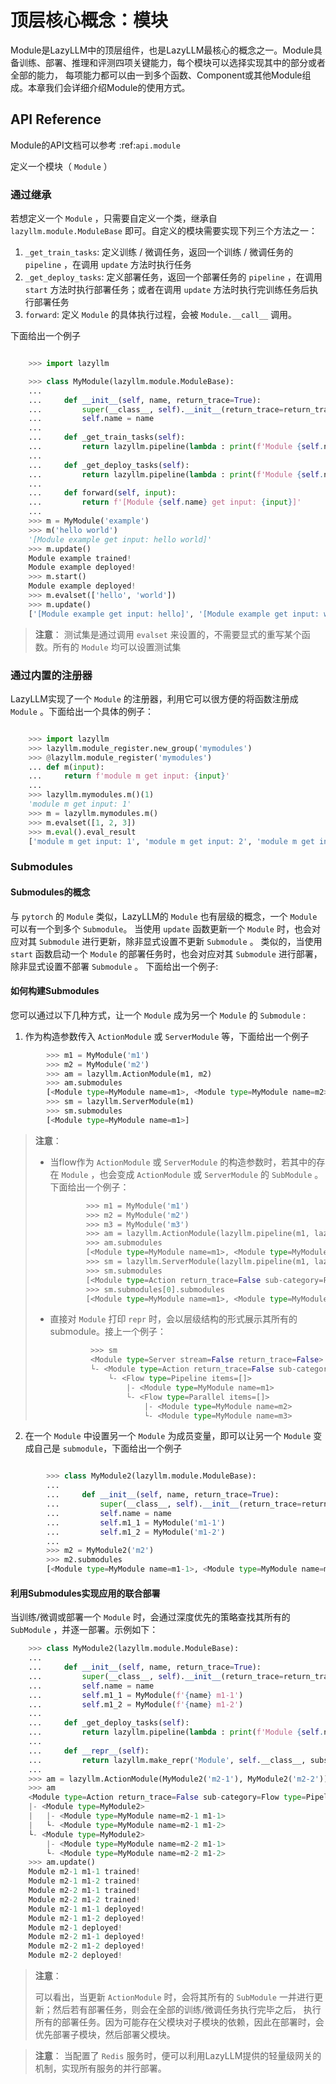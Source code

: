 # 顶层核心概念：模块

Module是LazyLLM中的顶层组件，也是LazyLLM最核心的概念之一。Module具备训练、部署、推理和评测四项关键能力，每个模块可以选择实现其中的部分或者全部的能力，
每项能力都可以由一到多个函数、Component或其他Module组成。本章我们会详细介绍Module的使用方式。

## API Reference

Module的API文档可以参考 :ref:`api.module`

定义一个模块（ ``Module`` ）

### 通过继承

若想定义一个 ``Module`` ，只需要自定义一个类，继承自 ``lazyllm.module.ModuleBase`` 即可。自定义的模块需要实现下列三个方法之一：

1. ``_get_train_tasks``: 定义训练 / 微调任务，返回一个训练 / 微调任务的 ``pipeline`` ，在调用 ``update`` 方法时执行任务
2. ``_get_deploy_tasks``: 定义部署任务，返回一个部署任务的 ``pipeline`` ，在调用 ``start`` 方法时执行部署任务；或者在调用 ``update`` 方法时执行完训练任务后执行部署任务
3. ``forward``: 定义 ``Module`` 的具体执行过程，会被 ``Module.__call__`` 调用。

下面给出一个例子

```python

    >>> import lazyllm

    >>> class MyModule(lazyllm.module.ModuleBase):
    ...    
    ...     def __init__(self, name, return_trace=True):
    ...         super(__class__, self).__init__(return_trace=return_trace)
    ...         self.name = name
    ... 
    ...     def _get_train_tasks(self):
    ...         return lazyllm.pipeline(lambda : print(f'Module {self.name} trained!'))
    ... 
    ...     def _get_deploy_tasks(self):
    ...         return lazyllm.pipeline(lambda : print(f'Module {self.name} deployed!'))
    ... 
    ...     def forward(self, input):
    ...         return f'[Module {self.name} get input: {input}]'
    ... 
    >>> m = MyModule('example')
    >>> m('hello world')
    '[Module example get input: hello world]'
    >>> m.update()
    Module example trained!
    Module example deployed!
    >>> m.start()
    Module example deployed! 
    >>> m.evalset(['hello', 'world'])
    >>> m.update()
    ['[Module example get input: hello]', '[Module example get input: world]']
```

> **注意**： 
    测试集是通过调用 ``evalset`` 来设置的，不需要显式的重写某个函数。所有的 ``Module`` 均可以设置测试集

### 通过内置的注册器

LazyLLM实现了一个 ``Module`` 的注册器，利用它可以很方便的将函数注册成 ``Module`` 。下面给出一个具体的例子：

```python

    >>> import lazyllm
    >>> lazyllm.module_register.new_group('mymodules')
    >>> @lazyllm.module_register('mymodules')
    ... def m(input):
    ...     return f'module m get input: {input}'
    ... 
    >>> lazyllm.mymodules.m()(1)
    'module m get input: 1'
    >>> m = lazyllm.mymodules.m()
    >>> m.evalset([1, 2, 3])
    >>> m.eval().eval_result
    ['module m get input: 1', 'module m get input: 2', 'module m get input: 3']
```

### Submodules

#### Submodules的概念

与 ``pytorch`` 的 ``Module`` 类似，LazyLLM的 ``Module`` 也有层级的概念，一个 ``Module`` 可以有一个到多个 ``Submodule``。
当使用 ``update`` 函数更新一个  ``Module`` 时，也会对应对其 ``Submodule`` 进行更新，除非显式设置不更新 ``Submodule`` 。
类似的，当使用 ``start`` 函数启动一个  ``Module`` 的部署任务时，也会对应对其 ``Submodule`` 进行部署，除非显式设置不部署 ``Submodule`` 。
下面给出一个例子:

#### 如何构建Submodules

您可以通过以下几种方式，让一个 ``Module`` 成为另一个 ``Module`` 的 ``Submodule`` :

1. 作为构造参数传入 ``ActionModule`` 或 ``ServerModule`` 等，下面给出一个例子

```python
        >>> m1 = MyModule('m1')
        >>> m2 = MyModule('m2')
        >>> am = lazyllm.ActionModule(m1, m2)
        >>> am.submodules
        [<Module type=MyModule name=m1>, <Module type=MyModule name=m2>]
        >>> sm = lazyllm.ServerModule(m1)
        >>> sm.submodules
        [<Module type=MyModule name=m1>]
```

> **注意**：
> - 当flow作为 ``ActionModule`` 或 ``ServerModule`` 的构造参数时，若其中的存在 ``Module`` ，也会变成  ``ActionModule`` 或 ``ServerModule`` 的 ``SubModule`` 。下面给出一个例子：
>
>   ```python
>           >>> m1 = MyModule('m1')
>           >>> m2 = MyModule('m2')
>           >>> m3 = MyModule('m3')
>           >>> am = lazyllm.ActionModule(lazyllm.pipeline(m1, lazyllm.parallel(m2, m3)))
>           >>> am.submodules
>           [<Module type=MyModule name=m1>, <Module type=MyModule name=m2>, <Module type=MyModule name=m3>]
>           >>> sm = lazyllm.ServerModule(lazyllm.pipeline(m1, lazyllm.parallel(m2, m3)))
>           >>> sm.submodules
>           [<Module type=Action return_trace=False sub-category=Flow type=Pipeline items=[]>]
>           >>> sm.submodules[0].submodules
>           [<Module type=MyModule name=m1>, <Module type=MyModule name=m2>, <Module type=MyModule name=m3>]
>    ```
>
> - 直接对 ``Module`` 打印 ``repr`` 时，会以层级结构的形式展示其所有的submodule。接上一个例子：
>
>   ```python
>            >>> sm
>            <Module type=Server stream=False return_trace=False>
>            └- <Module type=Action return_trace=False sub-category=Flow type=Pipeline items=[]>
>                └- <Flow type=Pipeline items=[]>
>                    |- <Module type=MyModule name=m1>
>                    └- <Flow type=Parallel items=[]>
>                        |- <Module type=MyModule name=m2>
>                        └- <Module type=MyModule name=m3>
>   ```

2. 在一个 ``Module`` 中设置另一个 ``Module`` 为成员变量，即可以让另一个 ``Module`` 变成自己是 ``submodule``，下面给出一个例子

```python

        >>> class MyModule2(lazyllm.module.ModuleBase):
        ...    
        ...     def __init__(self, name, return_trace=True):
        ...         super(__class__, self).__init__(return_trace=return_trace)
        ...         self.name = name
        ...         self.m1_1 = MyModule('m1-1')
        ...         self.m1_2 = MyModule('m1-2')
        ...
        >>> m2 = MyModule2('m2')
        >>> m2.submodules
        [<Module type=MyModule name=m1-1>, <Module type=MyModule name=m1-2>]
```

#### 利用Submodules实现应用的联合部署

当训练/微调或部署一个 ``Module`` 时，会通过深度优先的策略查找其所有的 ``SubModule`` ，并逐一部署。示例如下：

```python
    >>> class MyModule2(lazyllm.module.ModuleBase):
    ...    
    ...     def __init__(self, name, return_trace=True):
    ...         super(__class__, self).__init__(return_trace=return_trace)
    ...         self.name = name
    ...         self.m1_1 = MyModule(f'{name} m1-1')
    ...         self.m1_2 = MyModule(f'{name} m1-2')
    ...
    ...     def _get_deploy_tasks(self):
    ...         return lazyllm.pipeline(lambda : print(f'Module {self.name} deployed!'))
    ...
    ...     def __repr__(self):
    ...         return lazyllm.make_repr('Module', self.__class__, subs=[repr(self.m1_1), repr(self.m1_2)])
    ...
    >>> am = lazyllm.ActionModule(MyModule2('m2-1'), MyModule2('m2-2'))
    >>> am
    <Module type=Action return_trace=False sub-category=Flow type=Pipeline items=[]>
    |- <Module type=MyModule2>
    |   |- <Module type=MyModule name=m2-1 m1-1>
    |   └- <Module type=MyModule name=m2-1 m1-2>
    └- <Module type=MyModule2>
        |- <Module type=MyModule name=m2-2 m1-1>
        └- <Module type=MyModule name=m2-2 m1-2>
    >>> am.update()
    Module m2-1 m1-1 trained!
    Module m2-1 m1-2 trained!
    Module m2-2 m1-1 trained!
    Module m2-2 m1-2 trained!
    Module m2-1 m1-1 deployed!
    Module m2-1 m1-2 deployed!
    Module m2-1 deployed!
    Module m2-2 m1-1 deployed!
    Module m2-2 m1-2 deployed!
    Module m2-2 deployed!
```

> **注意**：
> 
> 可以看出，当更新 ``ActionModule`` 时，会将其所有的 ``SubModule`` 一并进行更新；然后若有部署任务，则会在全部的训练/微调任务执行完毕之后，
> 执行所有的部署任务。因为可能存在父模块对子模块的依赖，因此在部署时，会优先部署子模块，然后部署父模块。

> **注意**：
    当配置了 ``Redis`` 服务时，便可以利用LazyLLM提供的轻量级网关的机制，实现所有服务的并行部署。
